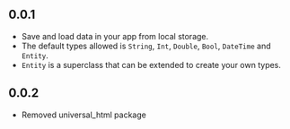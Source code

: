 ## 0.0.1
- Save and load data in your app from local storage.
- The default types allowed is `String`, `Int`, `Double`, `Bool`, `DateTime` and `Entity`.
- `Entity` is a superclass that can be extended to create your own types.

## 0.0.2
- Removed universal_html package